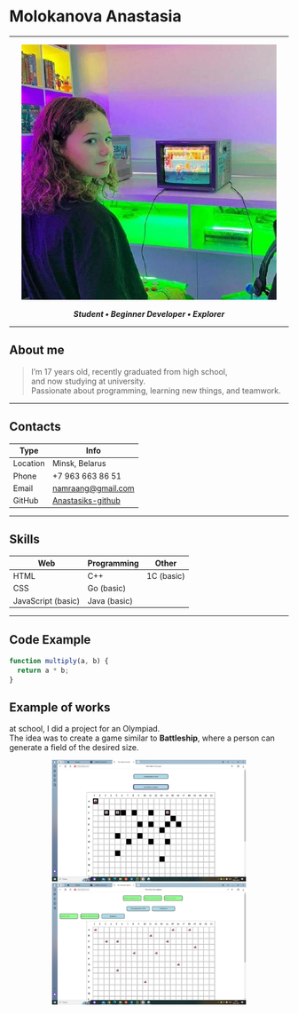 # **Molokanova Anastasia**


---

<div align="center">
<img src="https://github.com/Anastasiks/module4/blob/main/avatar.jpg?raw=true">

**_Student • Beginner Developer • Explorer_**

</div>

---

##  **About me**

>  I’m 17 years old, recently graduated from high school,  
> and now studying at university.  
>  Passionate about programming, learning new things, and teamwork.

---

##  **Contacts**

| Type      | Info |
|-----------|------|
|  Location | Minsk, Belarus |
|  Phone    | +7 963 663 86 51 |
|  Email    | [namraang@gmail.com](mailto:namraang@gmail.com) |
|  GitHub | [Anastasiks-github](https://github.com/Anastasiks/rsschool-cv) |

---

##  **Skills**

| Web         | Programming    | Other |
|-------------|---------------|-------|
|  HTML     |  C++          |  1C (basic) |
|  CSS      |  Go (basic)   | |
|  JavaScript (basic) |  Java (basic) | |

---

##  **Code Example**

```javascript
function multiply(a, b) {
  return a * b;
}
```

## **Example of works**

at school, I did a project for an Olympiad.  
The idea was to create a game similar to **Battleship**, where a person can generate a field of the desired size.
<p align="center">
  <img src="https://github.com/Anastasiks/module4/blob/main/img2.jpg?raw=true" alt="Example work 1" width="350"/>
  <img src="https://github.com/Anastasiks/module4/blob/main/img1.jpg?raw=true" alt="Example work 2" width="350"/>
</p>